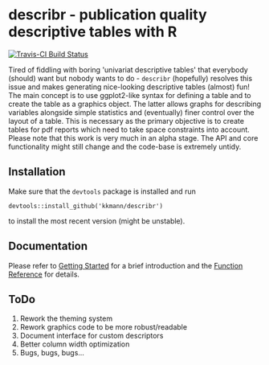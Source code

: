 # describr - publication quality descriptive tables with R

[![Travis-CI Build Status](https://travis-ci.org/kkmann/describr.svg?branch=master)](https://travis-ci.org/kkmann/describr)

Tired of fiddling with boring 'univariat descriptive tables' that everybody (should) want but nobody wants to do - `describr` (hopefully) resolves this issue and makes generating nice-looking descriptive tables (almost) fun!
The main concept is to use ggplot2-like syntax for defining a table and to create the table as a graphics object.
The latter allows graphs for describing variables alongside simple statistics and (eventually) finer control
over the layout of a table.
This is necessary as the primary objective is to create tables for pdf reports which need to take space 
constraints into account.
Please note that this work is very much in an alpha stage. 
The API and core functionality might still change and the code-base is extremely untidy.



## Installation

Make sure that the `devtools` package is installed and run

    devtools::install_github('kkmann/describr')
    
to install the most recent version (might be unstable). 



## Documentation

Please refer to [Getting Started](https://kkmann.github.io/describr/articles/describr.html) for 
a brief introduction and the [Function Reference](https://kkmann.github.io/describr/reference/index.html)
for details.



## ToDo

1. Rework the theming system
2. Rework graphics code to be more robust/readable 
3. Document interface for custom descriptors
4. Better column width optimization
5. Bugs, bugs, bugs...
